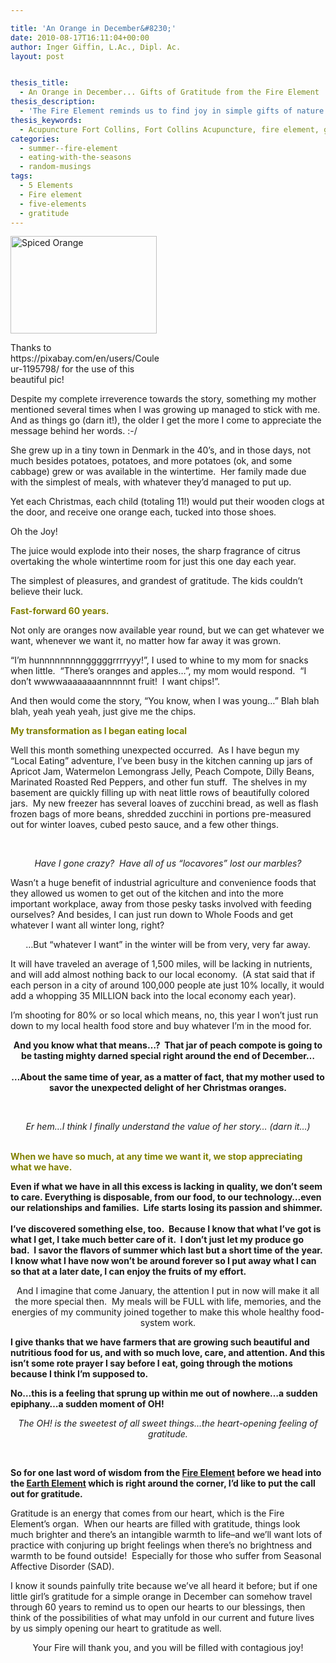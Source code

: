 ```yaml
---

title: 'An Orange in December&#8230;'
date: 2010-08-17T16:11:04+00:00
author: Inger Giffin, L.Ac., Dipl. Ac.
layout: post


thesis_title:
  - An Orange in December... Gifts of Gratitude from the Fire Element
thesis_description:
  - 'The Fire Element reminds us to find joy in simple gifts of nature that are given during Fire Season; even in the depths of deep winter. '
thesis_keywords:
  - Acupuncture Fort Collins, Fort Collins Acupuncture, fire element, gratitude
categories:
  - summer--fire-element
  - eating-with-the-seasons
  - random-musings
tags:
  - 5 Elements
  - Fire element
  - five-elements
  - gratitude
---
```

<div id="attachment_3579" style="width: 244px" class="wp-caption alignleft">
  <a href="http://www.wisdomwaysacupuncture.com/wp-content/uploads/2010/08/anise-2785512_1920.jpg"><img class=" wp-image-3579" src="http://www.wisdomwaysacupuncture.com/wp-content/uploads/2010/08/anise-2785512_1920-150x100.jpg" alt="Spiced Orange" width="234" height="156" srcset="http://www.wisdomwaysacupuncture.com/wp-content/uploads/2010/08/anise-2785512_1920-150x100.jpg 150w, http://www.wisdomwaysacupuncture.com/wp-content/uploads/2010/08/anise-2785512_1920-300x200.jpg 300w, http://www.wisdomwaysacupuncture.com/wp-content/uploads/2010/08/anise-2785512_1920-768x512.jpg 768w, http://www.wisdomwaysacupuncture.com/wp-content/uploads/2010/08/anise-2785512_1920-1024x683.jpg 1024w" sizes="(max-width: 234px) 100vw, 234px" /></a>
  
  <p class="wp-caption-text">
    Thanks to https://pixabay.com/en/users/Couleur-1195798/ for the use of this beautiful pic!
  </p>
</div>

Despite my complete irreverence towards the story, something my mother mentioned several times when I was growing up managed to stick with me. And as things go (darn it!), the older I get the more I come to appreciate the message behind her words. :-/

She grew up in a tiny town in Denmark in the 40&#8217;s, and in those days, not much besides potatoes, potatoes, and more potatoes (ok, and some cabbage) grew or was available in the wintertime.  Her family made due with the simplest of meals, with whatever they&#8217;d managed to put up.

Yet each Christmas, each child (totaling 11!) would put their wooden clogs at the door, and receive one orange each, tucked into those shoes.

Oh the Joy!

The juice would explode into their noses, the sharp fragrance of citrus overtaking the whole wintertime room for just this one day each year.

<div>
  The simplest of pleasures, and grandest of gratitude. The kids couldn&#8217;t believe their luck.
</div>

**<span style="color: #808000;">Fast-forward 60 years.  </span>**

Not only are oranges now available year round, but we can get whatever we want, whenever we want it, no matter how far away it was grown.

&#8220;I&#8217;m hunnnnnnnnngggggrrrryyy!&#8221;, I used to whine to my mom for snacks when little.  &#8220;There&#8217;s oranges and apples&#8230;&#8221;, my mom would respond.  &#8220;I don&#8217;t wwwwaaaaaaaannnnnnt fruit!  I want chips!&#8221;.

And then would come the story, &#8220;You know, when I was young&#8230;&#8221; Blah blah blah, yeah yeah yeah, just give me the chips.

**<span style="color: #808000;">My transformation as I began eating local</span>**

Well this month something unexpected occurred.  As I have begun my &#8220;Local Eating&#8221; adventure, I&#8217;ve been busy in the kitchen canning up jars of Apricot Jam, Watermelon Lemongrass Jelly, Peach Compote, Dilly Beans, Marinated Roasted Red Peppers, and other fun stuff.  The shelves in my basement are quickly filling up with neat little rows of beautifully colored jars.  My new freezer has several loaves of zucchini bread, as well as flash frozen bags of more beans, shredded zucchini in portions pre-measured out for winter loaves, cubed pesto sauce, and a few other things.

&nbsp;

<div style="text-align: center;">
  <em>Have I gone crazy?  Have all of us &#8220;locavores&#8221; lost our marbles? </em>
</div>

Wasn&#8217;t a huge benefit of industrial agriculture and convenience foods that they allowed us women to get out of the kitchen and into the more important workplace, away from those pesky tasks involved with feeding ourselves? And besides, I can just run down to Whole Foods and get whatever I want all winter long, right?

<div style="text-align: center;">
  &#8230;But &#8220;whatever I want&#8221; in the winter will be from very, very far away.
</div>

It will have traveled an average of 1,500 miles, will be lacking in nutrients, and will add almost nothing back to our local economy.  (A stat said that if each person in a city of around 100,000 people ate just 10% locally, it would add a whopping 35 MILLION back into the local economy each year).

I&#8217;m shooting for 80% or so local which means, no, this year I won&#8217;t just run down to my local health food store and buy whatever I&#8217;m in the mood for.

<div style="text-align: center;">
  <strong>And you know what that means&#8230;?  That jar of peach compote is going to be tasting mighty darned special right around the end of December&#8230; </strong>
</div>

<div style="text-align: center;">
  <strong><br /> &#8230;About the same time of year, as a matter of fact, that my mother used to savor the unexpected delight of her Christmas oranges. </strong>
</div>

&nbsp;

<div style="text-align: center;">
  <em>Er hem&#8230;I think I finally understand the value of her story&#8230; (darn it&#8230;)</em>
</div>

<p style="text-align: left;">
  <strong><br /> <span style="color: #808000;">When we have so much, at any time we want it, we stop appreciating what we have.  </span></strong>
</p>

<p style="text-align: left;">
  <strong>Even if what we have in all this excess is lacking in quality, we don&#8217;t seem to care. Everything is disposable, from our food, to our technology&#8230;even our relationships and families.  Life starts losing its passion and shimmer.</strong><br /> <strong><br /> I&#8217;ve discovered something else, too.  Because I know that what I&#8217;ve got is what I get, I take much better care of it.  I don&#8217;t just let my produce go bad.  I savor the flavors of summer which last but a short time of the year.  I know what I have now won&#8217;t be around forever so I put away what I can so that at a later date, I can enjoy the fruits of my effort. </strong>
</p>

<div style="text-align: center;">
  And I imagine that come January, the attention I put in now will make it all the more special then.  My meals will be FULL with life, memories, and the energies of my community joined together to make this whole healthy food-system work.
</div>

<p style="text-align: left;">
  <strong>I give thanks that we have farmers that are growing such beautiful and nutritious food for us, and with so much love, care, and attention. And this isn&#8217;t some rote prayer I say before I eat, going through the motions because I think I&#8217;m supposed to.  </strong>
</p>

<p style="text-align: left;">
  <strong>No&#8230;this is a feeling that sprung up within me out of nowhere&#8230;a sudden epiphany&#8230;a sudden moment of OH! </strong>
</p>

<div style="text-align: center;">
  <em>The OH! is the sweetest of all sweet things&#8230;the heart-opening feeling of gratitude. </em>
</div>

&nbsp;

<div>
  <strong>So for one last word of wisdom from the <a href="http://www.wisdomwaysacupuncture.com/2017/05/27/out-of-the-wood-and-into-the-fire-tips-for-keeping-your-fire-element-balanced-this-summer/">Fire Element</a> before we head into the <a href="http://www.wisdomwaysacupuncture.com/2011/09/07/out-of-the-fire-and-deep-into-earth/">Earth Element</a> which is right around the corner, I&#8217;d like to put the call out for gratitude. </strong>
</div>

<p style="text-align: left;">
  Gratitude is an energy that comes from our heart, which is the Fire Element&#8217;s organ.  When our hearts are filled with gratitude, things look much brighter and there&#8217;s an intangible warmth to life&#8211;and we&#8217;ll want lots of practice with conjuring up bright feelings when there&#8217;s no brightness and warmth to be found outside!  Especially for those who suffer from Seasonal Affective Disorder (SAD).
</p>

I know it sounds painfully trite because we&#8217;ve all heard it before; but if one little girl&#8217;s gratitude for a simple orange in December can somehow travel through 60 years to remind us to open our hearts to our blessings, then think of the possibilities of what may unfold in our current and future lives by us simply opening our heart to gratitude as well.

<div style="text-align: center;">
  Your Fire will thank you, and you will be filled with contagious joy!
</div>